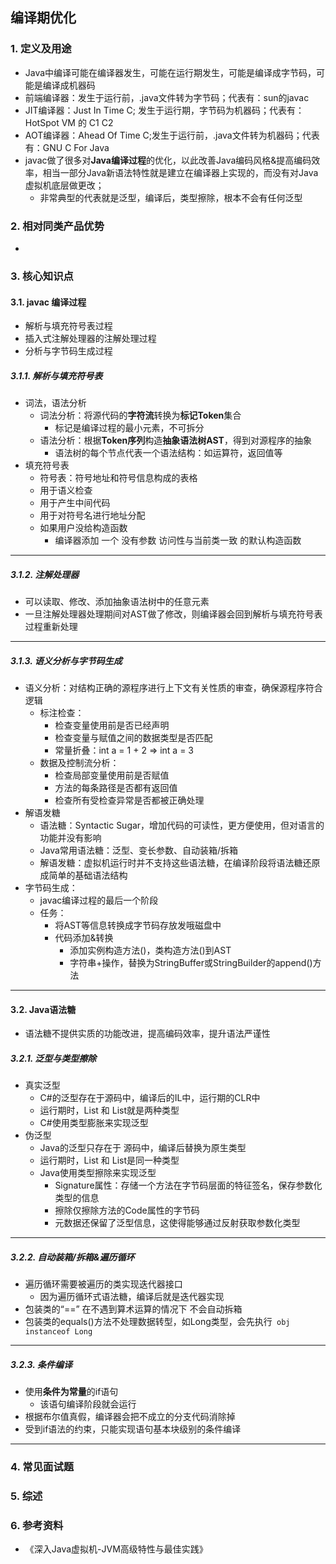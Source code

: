 ## 编译期优化

### 1. 定义及用途

* Java中编译可能在编译器发生，可能在运行期发生，可能是编译成字节码，可能是编译成机器码
* 前端编译器：发生于运行前，.java文件转为字节码；代表有：sun的javac
* JIT编译器：Just In Time C; 发生于运行期，字节码为机器码；代表有：HotSpot VM 的 C1 C2
* AOT编译器：Ahead Of Time C;发生于运行前，.java文件转为机器码；代表有：GNU C For Java
* javac做了很多对**Java编译过程**的优化，以此改善Java编码风格&提高编码效率，相当一部分Java新语法特性就是建立在编译器上实现的，而没有对Java虚拟机底层做更改；
  * 非常典型的代表就是泛型，编译后，类型擦除，根本不会有任何泛型

### 2. 相对同类产品优势

* 

### 3. 核心知识点

#### 3.1. javac 编译过程

* 解析与填充符号表过程
* 插入式注解处理器的注解处理过程
* 分析与字节码生成过程

##### 3.1.1. 解析与填充符号表

* 词法，语法分析
  * 词法分析：将源代码的**字符流**转换为**标记Token**集合
    * 标记是编译过程的最小元素，不可拆分
  * 语法分析：根据**Token序列**构造**抽象语法树AST**，得到对源程序的抽象
    * 语法树的每个节点代表一个语法结构：如运算符，返回值等
* 填充符号表
  * 符号表：符号地址和符号信息构成的表格
  * 用于语义检查
  * 用于产生中间代码
  * 用于对符号名进行地址分配
  * 如果用户没给构造函数
    * 编译器添加 一个 没有参数 访问性与当前类一致 的默认构造函数

---

##### 3.1.2. 注解处理器

* 可以读取、修改、添加抽象语法树中的任意元素
* 一旦注解处理器处理期间对AST做了修改，则编译器会回到解析与填充符号表过程重新处理

---

##### 3.1.3. 语义分析与字节码生成

* 语义分析：对结构正确的源程序进行上下文有关性质的审查，确保源程序符合逻辑
  * 标注检查：
    * 检查变量使用前是否已经声明
    * 检查变量与赋值之间的数据类型是否匹配
    * 常量折叠：int a = 1 + 2 => int a = 3
  * 数据及控制流分析：
    * 检查局部变量使用前是否赋值
    * 方法的每条路径是否都有返回值
    * 检查所有受检查异常是否都被正确处理
* 解语发糖
  * 语法糖：Syntactic Sugar，增加代码的可读性，更方便使用，但对语言的功能并没有影响
  * Java常用语法糖：泛型、变长参数、自动装箱/拆箱
  * 解语发糖：虚拟机运行时并不支持这些语法糖，在编译阶段将语法糖还原成简单的基础语法结构
* 字节码生成：
  * javac编译过程的最后一个阶段
  * 任务：
    * 将AST等信息转换成字节码存放发哦磁盘中
    * 代码添加&转换
      * 添加实例构造方法<init>()，类构造方法<clinit>()到AST
      * 字符串+操作，替换为StringBuffer或StringBuilder的append()方法

---

#### 3.2. Java语法糖

* 语法糖不提供实质的功能改进，提高编码效率，提升语法严谨性

##### 3.2.1. 泛型与类型擦除

* 真实泛型
  * C#的泛型存在于源码中，编译后的IL中，运行期的CLR中
  * 运行期时，List<Integer> 和 List<String>就是两种类型
  * C#使用类型膨胀来实现泛型
* 伪泛型
  * Java的泛型只存在于  源码中，编译后替换为原生类型
  * 运行期时，List<Integer> 和 List<String>是同一种类型
  * Java使用类型擦除来实现泛型
    * Signature属性：存储一个方法在字节码层面的特征签名，保存参数化类型的信息
    * 擦除仅擦除方法的Code属性的字节码
    * 元数据还保留了泛型信息，这使得能够通过反射获取参数化类型

---

##### 3.2.2. 自动装箱/拆箱&遍历循环

* 遍历循环需要被遍历的类实现迭代器接口
  * 因为遍历循环式语法糖，编译后就是迭代器实现
* 包装类的“==” 在不遇到算术运算的情况下 不会自动拆箱
* 包装类的equals()方法不处理数据转型，如Long类型，会先执行` obj instanceof Long`

---

##### 3.2.3. 条件编译

* 使用**条件为常量**的if语句
  * 该语句编译阶段就会运行
* 根据布尔值真假，编译器会把不成立的分支代码消除掉
* 受到if语法的约束，只能实现语句基本块级别的条件编译

---

### 4. 常见面试题

### 5. 综述

### 6. 参考资料

- 《深入Java虚拟机-JVM高级特性与最佳实践》

